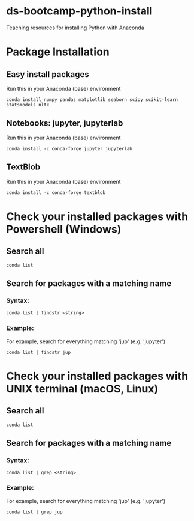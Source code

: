 # ds-bootcamp-python-install
Teaching resources for installing Python with Anaconda

# Package Installation

## Easy install packages
Run this in your Anaconda (base) environment

```
conda install numpy pandas matplotlib seaborn scipy scikit-learn statsmodels nltk
```

## Notebooks: jupyter, jupyterlab
Run this in your Anaconda (base) environment

```
conda install -c conda-forge jupyter jupyterlab
```

## TextBlob

Run this in your Anaconda (base) environment

```
conda install -c conda-forge textblob
```

# Check your installed packages with Powershell (Windows)

## Search all
```
conda list
```

## Search for packages with a matching name

### Syntax:

```
conda list | findstr <string>
```

### Example:

For example, search for everything matching 'jup' (e.g. 'jupyter')

```
conda list | findstr jup
```

# Check your installed packages with UNIX terminal (macOS, Linux)

## Search all
```
conda list
```

## Search for packages with a matching name

### Syntax:

```
conda list | grep <string>
```

### Example:

For example, search for everything matching 'jup' (e.g. 'jupyter')

```
conda list | grep jup
```
